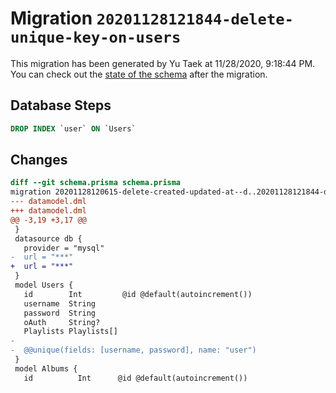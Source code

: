 # Migration `20201128121844-delete-unique-key-on-users`

This migration has been generated by Yu Taek at 11/28/2020, 9:18:44 PM.
You can check out the [state of the schema](./schema.prisma) after the migration.

## Database Steps

```sql
DROP INDEX `user` ON `Users`
```

## Changes

```diff
diff --git schema.prisma schema.prisma
migration 20201128120615-delete-created-updated-at--d..20201128121844-delete-unique-key-on-users
--- datamodel.dml
+++ datamodel.dml
@@ -3,19 +3,17 @@
 }
 datasource db {
   provider = "mysql"
-  url = "***"
+  url = "***"
 }
 model Users {
   id        Int         @id @default(autoincrement())
   username  String
   password  String
   oAuth     String?
   Playlists Playlists[]
-  
-  @@unique(fields: [username, password], name: "user")
 }
 model Albums {
   id          Int      @id @default(autoincrement())
```


